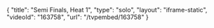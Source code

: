 {
    "title": "Semi Finals, Heat 1",
    "type": "solo",
    "layout": "iframe-static",
    "videoId": "163758",
    "url": "\/tvpembed\/163758"
}